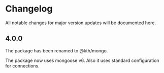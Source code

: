 # Changelog

All notable changes for major version updates will be documented here.

## 4.0.0

The package has been renamed to @kth/mongo.

The package now uses mongoose v6. Also it uses standard configuration for connections.
